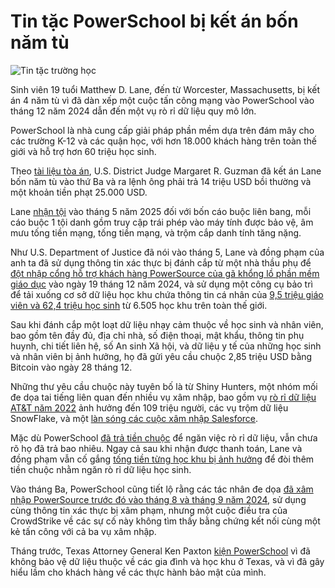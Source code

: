 # Tin tặc PowerSchool bị kết án bốn năm tù

![Tin tặc trường học](https://www.bleepstatic.com/content/hl-images/2025/10/15/School-hacker.jpg)

Sinh viên 19 tuổi Matthew D. Lane, đến từ Worcester, Massachusetts, bị kết án 4 năm tù vì đã dàn xếp một cuộc tấn công mạng vào PowerSchool vào tháng 12 năm 2024 dẫn đến một vụ rò rỉ dữ liệu quy mô lớn.

PowerSchool là nhà cung cấp giải pháp phần mềm dựa trên đám mây cho các trường K-12 và các quận học, với hơn 18.000 khách hàng trên toàn thế giới và hỗ trợ hơn 60 triệu học sinh.

Theo [tài liệu tòa án](https://legacy.www.documentcloud.org/documents/26187692-matthew-lane-judgement-095113233744/), U.S. District Judge Margaret R. Guzman đã kết án Lane bốn năm tù vào thứ Ba và ra lệnh ông phải trả 14 triệu USD bồi thường và một khoản tiền phạt 25.000 USD.

Lane [nhận tội](https://www.bleepingcomputer.com/news/security/powerschool-hacker-pleads-guilty-to-student-data-extortion-scheme/) vào tháng 5 năm 2025 đối với bốn cáo buộc liên bang, mỗi cáo buộc 1 tội danh gồm truy cập trái phép vào máy tính được bảo vệ, âm mưu tống tiền mạng, tống tiền mạng, và trộm cắp danh tính tăng nặng.

Như U.S. Department of Justice đã nói vào tháng 5, Lane và đồng phạm của anh ta đã sử dụng thông tin xác thực bị đánh cắp từ một nhà thầu phụ để [đột nhập cổng hỗ trợ khách hàng PowerSource của gã khổng lồ phần mềm giáo dục](https://www.bleepingcomputer.com/news/security/powerschool-hack-exposes-student-teacher-data-from-k-12-districts/) vào ngày 19 tháng 12 năm 2024, và sử dụng một công cụ bảo trì để tải xuống cơ sở dữ liệu học khu chứa thông tin cá nhân của [9,5 triệu giáo viên và 62,4 triệu học sinh](https://www.bleepingcomputer.com/news/security/powerschool-hacker-claims-they-stole-data-of-62-million-students/) từ 6.505 học khu trên toàn thế giới.

Sau khi đánh cắp một loạt dữ liệu nhạy cảm thuộc về học sinh và nhân viên, bao gồm tên đầy đủ, địa chỉ nhà, số điện thoại, mật khẩu, thông tin phụ huynh, chi tiết liên hệ, số An sinh Xã hội, và dữ liệu y tế của những học sinh và nhân viên bị ảnh hưởng, họ đã gửi yêu cầu chuộc 2,85 triệu USD bằng Bitcoin vào ngày 28 tháng 12.

Những thư yêu cầu chuộc này tuyên bố là từ Shiny Hunters, một nhóm mối đe dọa tai tiếng liên quan đến nhiều vụ xâm nhập, bao gồm vụ [rò rỉ dữ liệu AT&T năm 2022](https://www.bleepingcomputer.com/news/security/massive-atandt-data-breach-exposes-call-logs-of-109-million-customers/) ảnh hưởng đến 109 triệu người, các vụ trộm dữ liệu SnowFlake, và một [làn sóng các cuộc xâm nhập Salesforce](https://www.bleepingcomputer.com/news/security/shinyhunters-starts-leaking-data-stolen-in-salesforce-attacks/).

Mặc dù PowerSchool [đã trả tiền chuộc](https://www.bleepingcomputer.com/news/security/powerschool-hacker-now-extorting-individual-school-districts/) để ngăn việc rò rỉ dữ liệu, vẫn chưa rõ họ đã trả bao nhiêu. Ngay cả sau khi nhận được thanh toán, Lane và đồng phạm vẫn cố gắng [tống tiền từng học khu bị ảnh hưởng](https://www.bleepingcomputer.com/news/security/powerschool-hacker-now-extorting-individual-school-districts/) để đòi thêm tiền chuộc nhằm ngăn rò rỉ dữ liệu học sinh.

Vào tháng Ba, PowerSchool cũng tiết lộ rằng các tác nhân đe dọa [đã xâm nhập PowerSource trước đó vào tháng 8 và tháng 9 năm 2024](https://www.bleepingcomputer.com/news/security/powerschool-previously-hacked-in-august-months-before-data-breach/), sử dụng cùng thông tin xác thực bị xâm phạm, nhưng một cuộc điều tra của CrowdStrike về các sự cố này không tìm thấy bằng chứng kết nối cùng một kẻ tấn công với cả ba vụ xâm nhập.

Tháng trước, Texas Attorney General Ken Paxton [kiện PowerSchool](https://www.bleepingcomputer.com/news/security/texas-sues-powerschool-after-massive-data-breach-hit-62-million-students/) vì đã không bảo vệ dữ liệu thuộc về các gia đình và học khu ở Texas, và vì đã gây hiểu lầm cho khách hàng về các thực hành bảo mật của mình.